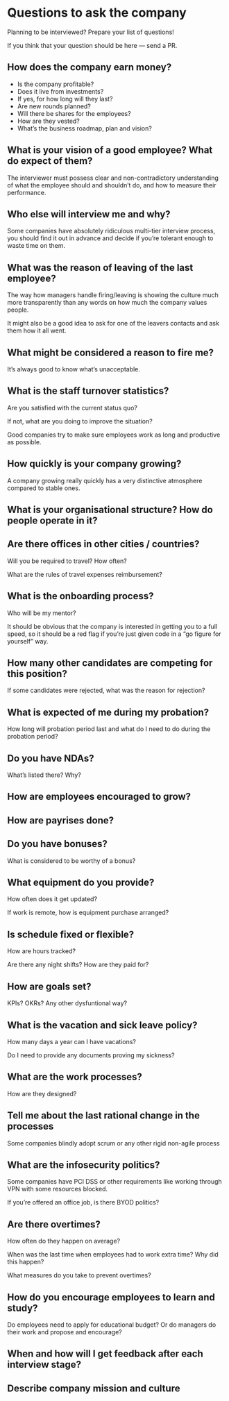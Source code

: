 # Questions to ask the company

Planning to be interviewed? Prepare your list of questions!

If you think that your question should be here — send a PR.

## How does the company earn money?

- Is the company profitable?
- Does it live from investments?
- If yes, for how long will they last?
- Are new rounds planned?
- Will there be shares for the employees?
- How are they vested?
- What’s the business roadmap, plan and vision?

## What is your vision of a good employee? What do expect of them?

The interviewer must possess clear and non-contradictory understanding of what the employee should and shouldn’t do, and how to measure their performance.

## Who else will interview me and why?

Some companies have absolutely ridiculous multi-tier interview process, you should find it out in advance and decide if you’re tolerant enough to waste time on them.

## What was the reason of leaving of the last employee?

The way how managers handle firing/leaving is showing the culture much more transparently than any words on how much the company values people.

It might also be a good idea to ask for one of the leavers contacts and ask them how it all went.

## What might be considered a reason to fire me?

It’s always good to know what’s unacceptable.

## What is the staff turnover statistics?

Are you satisfied with the current status quo?

If not, what are you doing to improve the situation?

Good companies try to make sure employees work as long and productive as possible.

## How quickly is your company growing?

A company growing really quickly has a very distinctive atmosphere compared to stable ones.

## What is your organisational structure? How do people operate in it?

## Are there offices in other cities / countries?

Will you be required to travel? How often?

What are the rules of travel expenses reimbursement?

## What is the onboarding process?

Who will be my mentor?

It should be obvious that the company is interested in getting you to a full speed, so it should be a red flag if you’re just given code in a “go figure for yourself” way.

## How many other candidates are competing for this position?

If some candidates were rejected, what was the reason for rejection?

## What is expected of me during my probation?

How long will probation period last and what do I need to do during the probation period?

## Do you have NDAs?

What’s listed there? Why?

## How are employees encouraged to grow?

## How are payrises done?

## Do you have bonuses?

What is considered to be worthy of a bonus?

## What equipment do you provide?

How often does it get updated?

If work is remote, how is equipment purchase arranged?

## Is schedule fixed or flexible?

How are hours tracked?

Are there any night shifts? How are they paid for?

## How are goals set?

KPIs? OKRs? Any other dysfuntional way?

## What is the vacation and sick leave policy?

How many days a year can I have vacations?

Do I need to provide any documents proving my sickness?

## What are the work processes?

How are they designed?

## Tell me about the last rational change in the processes

Some companies blindly adopt scrum or any other rigid non-agile process

## What are the infosecurity politics?

Some companies have PCI DSS or other requirements like working through VPN with some resources blocked.

If you’re offered an office job, is there BYOD politics?

## Are there overtimes?

How often do they happen on average?

When was the last time when employees had to work extra time? Why did this happen?

What measures do you take to prevent overtimes?

## How do you encourage employees to learn and study?

Do employees need to apply for educational budget? Or do managers do their work and propose and encourage?

## When and how will I get feedback after each interview stage?

## Describe company mission and culture

